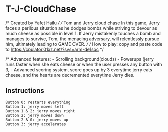 # T-J-CloudChase


/* Created by Yafet Hailu  */
/* Tom and Jerry cloud chase
	In this game, Jerry faces a perilous situation as he dodges bombs while striving
	to devour as much cheese as possible in level 1. If Jerry mistakenly touches a 
	bomb and manages to survive, Tom, the menacing adversary, will relentlessly 
	pursue him, ultimately leading to GAME OVER. */
/* How to play: copy and paste code to https://cpulator.01xz.net/?sys=arm-de1soc */
	
/* Advanced features: - Scrolling background(clouds)
					  - Powerups (jerry runs faster when
	she eats cheese or when the user presses any button with 3,
					  - Advanced scoring system, 
	score goes up by 3 everytime jerry eats cheese, and the hearts are decremented everytime
	Jerry dies.
 
 
 <h2>Instructions</h2>

	Button 0: restarts everything 
	Button 1: jerry moves left
	Button 1 & 2: jerry moves right
	Button 2: jerry moves down
	Button 2 & 0: jerry moves up
	Button 3: jerry accelerates

